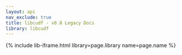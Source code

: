 ```yaml
---
layout: api
nav_exclude: true
title: libcudf - v0.8 Legacy Docs
library: libcudf
---
```


{% include lib-iframe.html library=page.library name=page.name %}